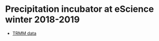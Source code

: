 # Precipitation incubator at eScience winter 2018-2019

* [TRMM data](http:trmm.atmos.washington.edu)

